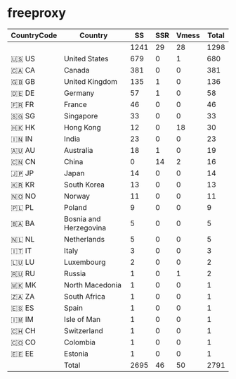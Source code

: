# freeproxy

|CountryCode|Country|SS|SSR|Vmess|Total|
|  ----  | ----  |  ----  | ----  |  ----  | ----  |
| ||1241|29|28|1298|
|🇺🇸 US|United States|679|0|1|680|
|🇨🇦 CA|Canada|381|0|0|381|
|🇬🇧 GB|United Kingdom|135|1|0|136|
|🇩🇪 DE|Germany|57|1|0|58|
|🇫🇷 FR|France|46|0|0|46|
|🇸🇬 SG|Singapore|33|0|0|33|
|🇭🇰 HK|Hong Kong|12|0|18|30|
|🇮🇳 IN|India|23|0|0|23|
|🇦🇺 AU|Australia|18|1|0|19|
|🇨🇳 CN|China|0|14|2|16|
|🇯🇵 JP|Japan|14|0|0|14|
|🇰🇷 KR|South Korea|13|0|0|13|
|🇳🇴 NO|Norway|11|0|0|11|
|🇵🇱 PL|Poland|9|0|0|9|
|🇧🇦 BA|Bosnia and Herzegovina|5|0|0|5|
|🇳🇱 NL|Netherlands|5|0|0|5|
|🇮🇹 IT|Italy|3|0|0|3|
|🇱🇺 LU|Luxembourg|2|0|0|2|
|🇷🇺 RU|Russia|1|0|1|2|
|🇲🇰 MK|North Macedonia|1|0|0|1|
|🇿🇦 ZA|South Africa|1|0|0|1|
|🇪🇸 ES|Spain|1|0|0|1|
|🇮🇲 IM|Isle of Man|1|0|0|1|
|🇨🇭 CH|Switzerland|1|0|0|1|
|🇨🇴 CO|Colombia|1|0|0|1|
|🇪🇪 EE|Estonia|1|0|0|1|
||Total|2695|46|50|2791|
